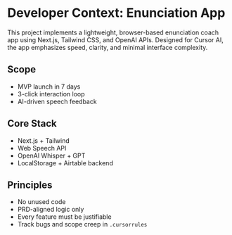 # Developer Context: Enunciation App

This project implements a lightweight, browser-based enunciation coach app using Next.js, Tailwind CSS, and OpenAI APIs. Designed for Cursor AI, the app emphasizes speed, clarity, and minimal interface complexity.

## Scope
- MVP launch in 7 days  
- 3-click interaction loop  
- AI-driven speech feedback  

## Core Stack
- Next.js + Tailwind  
- Web Speech API  
- OpenAI Whisper + GPT  
- LocalStorage + Airtable backend  

## Principles
- No unused code  
- PRD-aligned logic only  
- Every feature must be justifiable  
- Track bugs and scope creep in `.cursorrules`  
